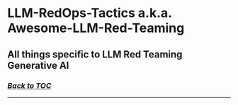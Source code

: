 # LLM-RedOps-Tactics a.k.a. Awesome-LLM-Red-Teaming
## All things specific to LLM Red Teaming Generative AI
### _[Back to TOC](https://github.com/xsankar/Awesome-Awesome-LLM)_

***

